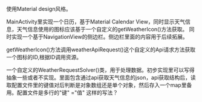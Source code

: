 使用Material design风格。

MainActivity里实现一个日历，基于Material Calendar View，同时显示天气信息，天气信息使用的图标应该基于一个自定义的getWeatherIcon()方法获取。   同时实现一个基于NavigationView的侧边栏。侧边栏里面的内容用于后续拓展。

getWeatherIcon()方法调用weatherApiRequest()这个自定义的Api请求方法获取一个图标的ID,根据ID调用资源。

一个自定义的WeatherRequestSolver()类，用于处理数据。初步实现里可以写得抽象一些或者不实现。里面包含通过api获取天气信息的json，api获取结构后，读取配置文件里的键值对后判断是对象数组还是单个对象，然后存入一个map里备用。配置文件是多行的"键" ="值" 这样的写法？



